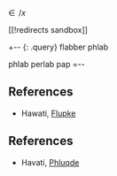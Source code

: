 
$\in\!\!\!\!\!/ x$

[[!redirects sandbox]]

+-- {: .query}
flabber phlab

phlab perlab pap
=--

## References

* Hawati, [Flupke](https://wiki.haskell.org/Catamorphisms)

## References
* Havati, [Phluqde](https://wiki.haskell.org/Catamorphisms)
